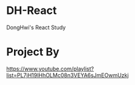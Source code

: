 # DH-React
DongHwi's React Study

# Project By

https://www.youtube.com/playlist?list=PL7jH19IHhOLMc08n3VEYA6sJmEOwmUzkj
